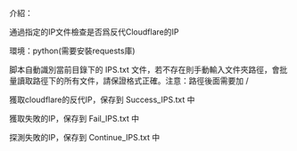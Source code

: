 介紹：

通過指定的IP文件檢查是否爲反代Cloudflare的IP

環境：python(需要安裝requests庫)

脚本自動識別當前目錄下的 IPS.txt 文件，若不存在則手動輸入文件夾路徑，會批量讀取路徑下的所有文件，請保證格式正確。注意：路徑後面需要加 /

獲取cloudflare的反代IP，保存到 Success_IPS.txt 中

獲取失敗的IP，保存到 Fail_IPS.txt 中

探測失敗的IP，保存到 Continue_IPS.txt 中

